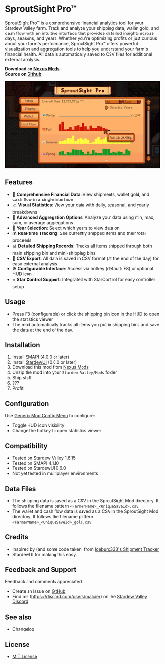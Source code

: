 # SproutSight Pro&trade;

SproutSight Pro&trade; is a comprehensive financial analytics tool for your Stardew Valley farm. Track and analyze your shipping data, wallet gold, and cash flow with an intuitive interface that provides detailed insights across days, seasons, and years. Whether you're optimizing profits or just curious about your farm's performance, SproutSight Pro&trade; offers powerful visualization and aggregation tools to help you understand your farm's financial health. All data is automatically saved to CSV files for additional external analysis.

**Download on [Nexus Mods](https://www.nexusmods.com/stardewvalley/mods/31705/)** \
**Source on [Github](https://github.com/24v/SproutSight)**

![SproutSight UI](<docs/images/Shipping View.png>)

## Features
- 💼 **Comprehensive Financial Data**: View shipments, wallet gold, and cash flow in a single interface
- 📈 **Visual Statistics**: View your data with daily, seasonal, and yearly breakdowns
- 🔢 **Advanced Aggregation Options**: Analyze your data using min, max, sum, or average aggregations
- 📅 **Year Selection**: Select which years to view data on
- 💰 **Real-time Tracking**: See currently shipped items and their total proceeds
- 📊 **Detailed Shipping Records**: Tracks all items shipped through both main shipping bin and mini-shipping bins
- 📁 **CSV Export**: All data is saved in CSV format (at the end of the day) for easy external analysis
- ⚙️ **Configurable Interface**: Access via hotkey (default: F8) or optional HUD icon
- ️⭐ **Star Control Support**: Integrated with StarControl for easy controller setup

## Usage
- Press F8 (configurable) or click the shipping bin icon in the HUD to open the statistics viewer
- The mod automatically tracks all items you put in shipping bins and save the data at the end of the day.

## Installation
1. Install [SMAPI](https://smapi.io/) (4.0.0 or later)
2. Install [StardewUI](https://www.nexusmods.com/stardewvalley/mods/TODO) (0.6.0 or later)
3. Download this mod from [Nexus Mods](https://www.nexusmods.com/stardewvalley/mods/31705)
4. Unzip the mod into your `Stardew Valley/Mods` folder
6. Ship stuff. 
7. ???
8. Profit

## Configuration
Use [Generic Mod Config Menu](https://www.nexusmods.com/stardewvalley/mods/5098) to configure:
- Toggle HUD icon visibility
- Change the hotkey to open statistics viewer

## Compatibility
- Tested on Stardew Valley 1.6.15
- Tested on SMAPI 4.1.10
- Tested on StardewUI 0.6.0
- Not yet tested in multiplayer environments

## Data Files
- The shipping data is saved as a CSV in the SproutSight Mod directory. It follows the filename pattern ```<FarmerName>_<UniqueSaveId>.csv```
- The wallet and cash flow data is saved as a CSV in the SproutSight Mod directory. It follows the filename pattern ```<FarmerName>_<UniqueSaveId>_gold.csv```

## Credits
- Inspired by (and some code taken) from [Iceburg333's Shipment Tracker](https://www.nexusmods.com/stardewvalley/mods/321)
- StardewUI for making this easy.

## Feedback and Support
Feedback and comments appreciated.
- Create an issue on [GitHub](https://github.com/24v/SproutSight)
- Find me (https://discord.com/users/malcier) on the [Stardew Valley Discord](https://discord.gg/stardewvalley)

## See also
- [Changelog](CHANGELOG.md)

## License
- [MIT License](LICENSE)
